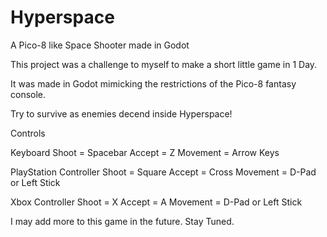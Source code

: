 # Hyperspace
 A Pico-8 like Space Shooter made in Godot
 
 This project was a challenge to myself to make a short little game in 1 Day.
 
 It was made in Godot mimicking the restrictions of the Pico-8 fantasy console.
 
 Try to survive as enemies decend inside Hyperspace!
 
 Controls

 Keyboard
 Shoot = Spacebar
 Accept = Z
 Movement = Arrow Keys
 
 PlayStation Controller
 Shoot = Square
 Accept = Cross
 Movement = D-Pad or Left Stick
 
 Xbox Controller
 Shoot = X
 Accept = A
 Movement = D-Pad or Left Stick
 
 I may add more to this game in the future. Stay Tuned.



